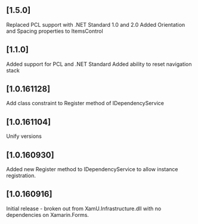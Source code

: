 ## [1.5.0]
Replaced PCL support with .NET Standard 1.0 and 2.0
Added Orientation and Spacing properties to ItemsControl

## [1.1.0]
Added support for PCL and .NET Standard
Added ability to reset navigation  stack

## [1.0.161128]
Add class constraint to Register method of IDependencyService
        
## [1.0.161104]
Unify versions

## [1.0.160930]
Added new Register method to IDependencyService to allow instance registration.

## [1.0.160916]
Initial release - broken out from XamU.Infrastructure.dll with no dependencies on Xamarin.Forms.